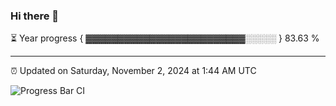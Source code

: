 ### Hi there 👋

⏳ Year progress { ▓▓▓▓▓▓▓▓▓▓▓▓▓▓▓▓▓▓▓▓▓▓▓▓▓░░░░░ } 83.63 %

---

⏰ Updated on Saturday, November 2, 2024 at 1:44 AM UTC

![Progress Bar CI](https://github.com/arthurbuhl/arthurbuhl/workflows/Progress%20Bar%20CI/badge.svg)
